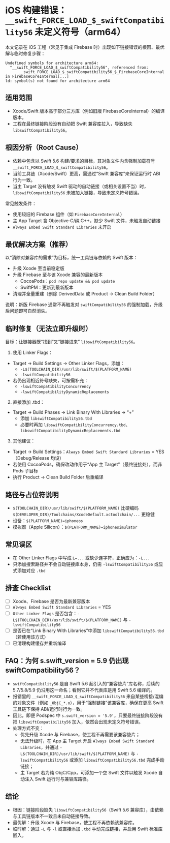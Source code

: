 # iOS 构建错误：`__swift_FORCE_LOAD_$_swiftCompatibility56` 未定义符号（arm64）

本文记录在 iOS 工程（常见于集成 Firebase 时）出现如下链接错误的根因、最优解与临时修复步骤：

```
Undefined symbols for architecture arm64:
  "__swift_FORCE_LOAD_$_swiftCompatibility56", referenced from:
      __swift_FORCE_LOAD_$_swiftCompatibility56_$_FirebaseCoreInternal in FirebaseCoreInternal[...]
ld: symbol(s) not found for architecture arm64
```

## 适用范围
- Xcode/Swift 版本高于部分三方库（例如旧版 FirebaseCoreInternal）的编译版本。
- 工程在最终链接阶段没有自动把 Swift 兼容库拉入，导致缺失 `libswiftCompatibility56`。

## 根因分析（Root Cause）
- 依赖中包含以 Swift 5.6 构建/要求的目标，其对象文件内含强制加载符号 `__swift_FORCE_LOAD_$_swiftCompatibility56`。
- 当前工具链（Xcode/Swift）更高，需通过“Swift 兼容库”来保证运行时 ABI 行为一致。
- 当主 Target 没有触发 Swift 驱动的自动链接（或相关设置不当）时，`libswiftCompatibility56` 未被加入链接，导致未定义符号错误。

常见触发条件：
- 使用较旧的 Firebase 组件（如 `FirebaseCoreInternal`）
- 主 App Target 含 Objective‑C/纯 C++，缺少 Swift 文件，未触发自动链接
- `Always Embed Swift Standard Libraries` 未开启

## 最优解决方案（推荐）
以“消除对兼容库的需求”为目标，统一工具链与依赖的 Swift 版本：
- 升级 Xcode 至当前稳定版
- 升级 Firebase 至与该 Xcode 兼容的最新版本
  - CocoaPods：`pod repo update && pod update`
  - SwiftPM：更新到最新版本
- 清理并全量重建（删除 DerivedData 或 Product → Clean Build Folder）

说明：新版 Firebase 通常不再触发对 `swiftCompatibility56` 的强制加载，升级后问题即可自然消失。

## 临时修复（无法立即升级时）
目标：让链接器既“找到”又“链接进来” `libswiftCompatibility56`。

1) 使用 Linker Flags：
- Target → Build Settings → Other Linker Flags，添加：
  - `-L$(TOOLCHAIN_DIR)/usr/lib/swift/$(PLATFORM_NAME)`
  - `-lswiftCompatibility56`
- 若仍出现相近符号缺失，可按需补充：
  - `-lswiftCompatibilityConcurrency`
  - `-lswiftCompatibilityDynamicReplacements`

2) 直接添加 .tbd：
- Target → Build Phases → Link Binary With Libraries → “+”
  - 添加 `libswiftCompatibility56.tbd`
  - 必要时再加 `libswiftCompatibilityConcurrency.tbd`、`libswiftCompatibilityDynamicReplacements.tbd`

3) 其他建议：
- Target → Build Settings：`Always Embed Swift Standard Libraries` = YES（Debug/Release 均设）
- 若使用 CocoaPods，确保改动作用于“App 主 Target”（最终链接处），而非 Pods 子目标
- 执行 Product → Clean Build Folder 后重编译

## 路径与占位符说明
- `$(TOOLCHAIN_DIR)/usr/lib/swift/$(PLATFORM_NAME)` 比硬编码 `$(DEVELOPER_DIR)/Toolchains/XcodeDefault.xctoolchain/...` 更稳健
- 设备：`$(PLATFORM_NAME)=iphoneos`
- 模拟器（Apple Silicon）：`$(PLATFORM_NAME)=iphonesimulator`

## 常见误区
- 在 Other Linker Flags 中写成 `L=...` 或缺少连字符，正确应为：`-L...`
- 只添加搜索路径并不会自动链接库本身，仍需 `-lswiftCompatibility56` 或显式添加对应 `.tbd`

## 排查 Checklist
- [ ] Xcode、Firebase 是否为最新兼容版本
- [ ] `Always Embed Swift Standard Libraries` = YES
- [ ] `Other Linker Flags` 是否包含：`-L$(TOOLCHAIN_DIR)/usr/lib/swift/$(PLATFORM_NAME)` 与 `-lswiftCompatibility56`
- [ ] 是否已在“Link Binary With Libraries”中添加 `libswiftCompatibility56.tbd`（若使用该方式）
- [ ] 已清理构建缓存并重新编译

## FAQ：为何 s.swift_version = 5.9 仍出现 swiftCompatibility56？
- `swiftCompatibility56` 是自 Swift 5.6 起引入的“兼容垫片”库名称，后续的 5.7/5.8/5.9 仍沿用这一命名；看到它并不代表库是用 Swift 5.6 编译的。
- 报错里的 `__swift_FORCE_LOAD_$_swiftCompatibility56` 来自某些桥接/混编的对象文件（例如 `_ObjC_*.o`），用于“强制链接”该兼容库，确保在更高 Swift 工具链下保持 ABI/运行时行为一致。
- 因此，即便 Podspec 中 `s.swift_version = '5.9'`，只要最终链接阶段没有把 `libswiftCompatibility56` 加入，依然会出现未定义符号错误。
- 处理方式不变：
  - 优先升级 Xcode 与 Firebase，使工程不再需要该兼容垫片；
  - 无法升级时，在 App 主 Target 开启 `Always Embed Swift Standard Libraries`，并通过 `-L$(TOOLCHAIN_DIR)/usr/lib/swift/$(PLATFORM_NAME)` 与 `-lswiftCompatibility56` 或添加 `libswiftCompatibility56.tbd` 完成手动链接；
  - 主 Target 若为纯 ObjC/Cpp，可添加一个空 Swift 文件以触发 Xcode 自动注入 Swift 运行时与兼容库路径。

## 结论
- 根因：链接阶段缺失 `libswiftCompatibility56`（Swift 5.6 兼容库），由依赖与工具链版本不一致且未自动链接导致。
- 最优解：升级 Xcode 与 Firebase，使工程不再依赖该兼容库。
- 临时解：通过 `-L` 与 `-l` 或直接添加 `.tbd` 手动完成链接，并启用 Swift 标准库嵌入。
